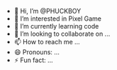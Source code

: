 - 👋 Hi, I’m @PHUCKBOY
- 👀 I’m interested in Pixel Game
- 🌱 I’m currently learning code
- 💞️ I’m looking to collaborate on ...
- 📫 How to reach me ...
- 😄 Pronouns: ...
- ⚡ Fun fact: ...

<!---
PHUCKBOY/PHUCKBOY is a ✨ special ✨ repository because its `README.md` (this file) appears on your GitHub profile.
You can click the Preview link to take a look at your changes.
--->
